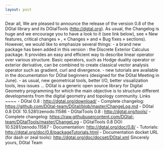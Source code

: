 ```yaml
---
layout: post
---
```

Dear all, We are pleased to announce the release of the version 0.8 of the DGtal library and its DGtalTools (http://dgtal.org). As usual, the Changelog is huge and we encourage you to have a look to it (see link below), see « New features, critical changes » , « Changes » and « Bug fixes » sections). However, we would like to emphasize several things: - a brand new package has been added in this version : the Discrete Exterior Calculus package. It provides an easy and efficient way to describe linear operator over various structure. Basic operators, such as Hodge duality operator or exterior derivative, can be combined to create classical vector analysis operator such as gradient, curl and divergence. - new tutorials are available in the documentation for DGtal beginners (designed for the DGtal Meeting in June). - as usual, new geometrical tools, better I/O, better visualization tools, less issues … DGtal is a generic open source library for Digital Geometry programming for which the main objective is to structure different developments from the digital geometry and topology community. Links ~~~~ - DGtal 0.8 : http://dgtal.org/download/ - Complete changelog: https://github.com/DGtal-team/DGtal/blob/master/ChangeLog.md - DGtal 0.8 DOI: 10.5281/zenodo.11586 - DGtalTools 0.8 : http://dgtal.org/tools/ - Complete changelog: https://raw.githubusercontent.com/DGtal-team/DGtalTools/master/ChangeLog - DGtalTools 0.8 DOI: 10.5281/zenodo.11587 - Documentation: http://dgtal.org/doc/0.8/ - Tutorials: http://dgtal.org/doc/0.8/packageTutorials.html - Documentation docket URL (for dash or zeal tools): http://dgtal.org/doc/docset/DGtal.xml Sincerely yours, DGtal Team
